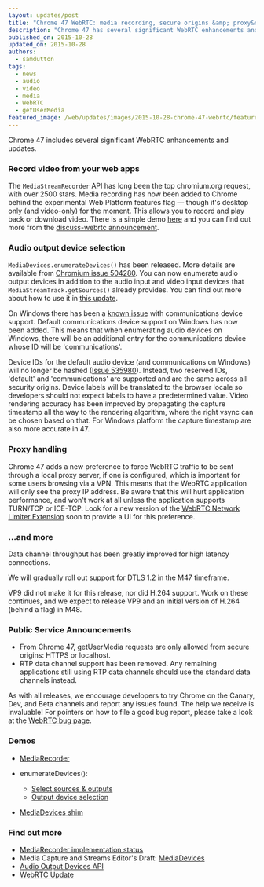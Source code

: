 ```yaml
---
layout: updates/post
title: "Chrome 47 WebRTC: media recording, secure origins &amp; proxy&nbsp;handling"
description: "Chrome 47 has several significant WebRTC enhancements and updates including audio and video recording, proxy handling and mandatory secure origins for getUserMedia()."
published_on: 2015-10-28
updated_on: 2015-10-28
authors:
  - samdutton
tags:
  - news
  - audio
  - video
  - media
  - WebRTC
  - getUserMedia
featured_image: /web/updates/images/2015-10-28-chrome-47-webrtc/featured.png
---
```


<p class="intro">Chrome 47 includes several significant WebRTC enhancements and updates.</p>

### Record video from your web apps

The `MediaStreamRecorder` API has long been the top chromium.org request, with over 2500
stars. Media recording has now been added to Chrome behind the experimental Web Platform features flag &mdash; though it's desktop only (and video-only) for the moment. This allows you to record and play back or download video. There is a simple demo [here](https://rawgit.com/Miguelao/demos/master/mediarecorder.html) and you can find out more from the [discuss-webrtc announcement](https://groups.google.com/forum/?#!msg/discuss-webrtc/n11m846oV4I/0b3ycjmjCAAJ).

### Audio output device selection

`MediaDevices.enumerateDevices()` has been released. More details are available from [Chromium issue
504280](https://crbug.com/504280). You can now enumerate audio output devices in
addition to the audio input and video input devices that `MediaStreamTrack.getSources()` already provides. You can find out more about how to use it
in [this update](https://developers.google.com/web/updates/2015/10/media-devices).

On Windows there has been a [known issue](http://crbug.com/525443) with communications device support. Default communications device support on Windows has now been added. This means that when enumerating audio
devices on Windows, there will be an additional entry for the communications
device whose ID will be 'communications'.

Device IDs for the default audio device (and communications on Windows) will no
longer be hashed ([Issue 535980](http://crbug.com/535980)).  Instead, two
reserved IDs, 'default' and 'communications' are supported and are the same
across all security origins. Device labels will be translated to the browser
locale so developers should not expect labels to have a predetermined value.
Video rendering accuracy has been improved by propagating the capture timestamp
all the way to the rendering algorithm, where the right vsync can be chosen
based on that. For Windows platform the capture timestamp are also more accurate
in 47.

### Proxy handling

Chrome 47 adds a new preference to force WebRTC traffic to be sent through a local proxy server, if one is configured, which is important for some users browsing via a VPN. This means that the WebRTC application will only see the proxy IP address. Be aware that this will hurt application performance, and won't work at all unless the application supports TURN/TCP or ICE-TCP. Look for a new version of the [WebRTC Network Limiter Extension](https://chrome.google.com/webstore/detail/webrtc-network-limiter/npeicpdbkakmehahjeeohfdhnlpdklia) soon to provide a UI for this preference.

### ...and more

Data channel throughput has been greatly improved for high latency connections.

We will gradually roll out support for DTLS 1.2 in the M47 timeframe.

VP9 did not make it for this release, nor did H.264 support. Work on these
continues, and we expect to release VP9 and an initial version of H.264 (behind
a flag) in M48.

### Public Service Announcements

* From Chrome 47, getUserMedia requests are only allowed from secure origins: HTTPS or localhost.
* RTP data channel support has been removed. Any remaining applications still
  using RTP data channels should use the standard data channels instead.

As with all releases, we encourage developers to try Chrome on the Canary, Dev, and Beta channels and report any issues found. The help we receive is invaluable! For pointers on how to file a good bug report, please take a look at the [WebRTC bug page](http://www.webrtc.org/report-bug).

### Demos

* [MediaRecorder](https://rawgit.com/Miguelao/demos/master/mediarecorder.html)
* enumerateDevices():

    * [Select sources &amp; outputs](https://webrtc.github.io/samples/src/content/devices/input-output/)
    * [Output device
      selection](https://webrtc.github.io/samples/src/content/devices/multi/)
* [MediaDevices shim](https://webrtc.github.io/samples/src/js/adapter.js)

### Find out more

* [MediaRecorder implementation status](https://www.chromestatus.com/features/5929649028726784)
* Media Capture and Streams Editor's Draft:
  [MediaDevices](https://w3c.github.io/mediacapture-main/#mediadevices)
* [Audio Output Devices API](http://www.w3.org/TR/audio-output)
* [WebRTC Update](https://youtu.be/HCE3S1E5UwY)




